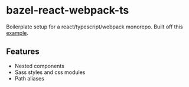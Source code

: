 # bazel-react-webpack-ts

Boilerplate setup for a react/typescript/webpack monorepo. Built off this [example](https://github.com/bazelbuild/rules_nodejs/tree/stable/examples/react_webpack).

## Features

* Nested components
* Sass styles and css modules
* Path aliases
